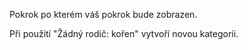 Pokrok po kterém váš pokrok bude zobrazen.

Při použití "Žádný rodič: kořen" vytvoří novou kategorii.